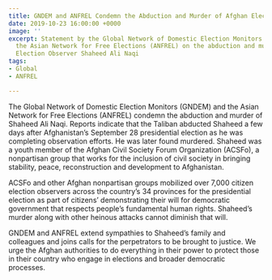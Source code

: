 ```yaml
---
title: GNDEM and ANFREL Condemn the Abduction and Murder of Afghan Election Observer
date: 2019-10-23 16:00:00 +0000
image: ''
excerpt: Statement by the Global Network of Domestic Election Monitors (GNDEM) and
  the Asian Network for Free Elections (ANFREL) on the abduction and murder of Afghan
  Election Observer Shaheed Ali Naqi
tags:
- Global
- ANFREL

---
```

The Global Network of Domestic Election Monitors (GNDEM) and the Asian Network for Free Elections (ANFREL) condemn the abduction and murder of Shaheed Ali Naqi. Reports indicate that the Taliban abducted Shaheed a few days after Afghanistan’s September 28 presidential election as he was completing observation efforts. He was later found murdered. Shaheed was a youth member of the Afghan Civil Society Forum Organization (ACSFo), a nonpartisan group that works for the inclusion of civil society in bringing stability, peace, reconstruction and development to Afghanistan.

ACSFo and other Afghan nonpartisan groups mobilized over 7,000 citizen election observers across the country’s 34 provinces for the presidential election as part of citizens’ demonstrating their will for democratic government that respects people’s fundamental human rights. Shaheed’s murder along with other heinous attacks cannot diminish that will.

GNDEM and ANFREL extend sympathies to Shaheed’s family and colleagues and joins calls for the perpetrators to be brought to justice. We urge the Afghan authorities to do everything in their power to protect those in their country who engage in elections and broader democratic processes.